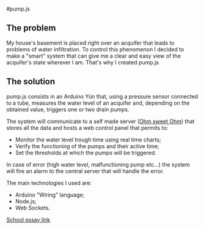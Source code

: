 #pump.js
## The problem
My house's basement is placed right over an acquifer that leads to problems of water infiltration. To control this phenomenon I decided to make a "smart" system that can give me a clear and easy view of the acquifer's state wherever I am. That's why I created pump.js

## The solution
pump.js consists in an Arduino Yún that, using a pressure sensor connected to a tube, measures the water level of an acquifer and, depending on the obtained value, triggers one or two drain pumps.

The system will communicate to a self made server ([Ohm sweet Ohm](https://github.com/SuperBonny/OsO.js.git)) that stores all the data and hosts a web control panel that permits to:

* Monitor the water level trough time using real time charts;
* Verify the functioning of the pumps and their active time;
* Set the thresholds at which the pumps will be triggered.

In case of error (high water level, malfunctioning pump etc...) the system will fire an alarm to the central server that will handle the error.


The main technologies I used are:

* Arduino "Wiring" language;
* Node.js;
* Web Sockets.

[School essay link](http://tesine.marconirovereto.it/dettagli.html?2016.5BI.3)
